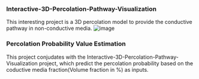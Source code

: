 ### Interactive-3D-Percolation-Pathway-Visualization ###
This interesting project is a 3D percolation model to provide the conductive pathway in non-conductive media.
![image](https://github.com/user-attachments/assets/f8f125ed-72b7-4b97-be57-32a58eb01b56)

### Percolation Probability Value Estimation ###
This project conjudates with the Interactive-3D-Percolation-Pathway-Visualization project, which predict the percolation probability based on the coductive media fraction(Volume fraction in %) as inputs.
